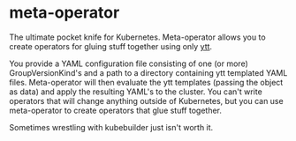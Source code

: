# meta-operator

The ultimate pocket knife for Kubernetes. Meta-operator allows you to create operators for gluing stuff together using only [ytt](https://github.com/carvel-dev/ytt).

You provide a YAML configuration file consisting of one (or more) GroupVersionKind's and a path to a directory containing ytt templated YAML files. Meta-operator will then evaluate the ytt templates (passing the object as data) and apply the resulting YAML's to the cluster. You can't write operators that will change anything outside of Kubernetes, but you can use meta-operator to create operators that glue stuff together.

Sometimes wrestling with kubebuilder just isn't worth it.